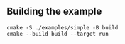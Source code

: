 ## Building the example

```
cmake -S ./examples/simple -B build
cmake --build build --target run
```
